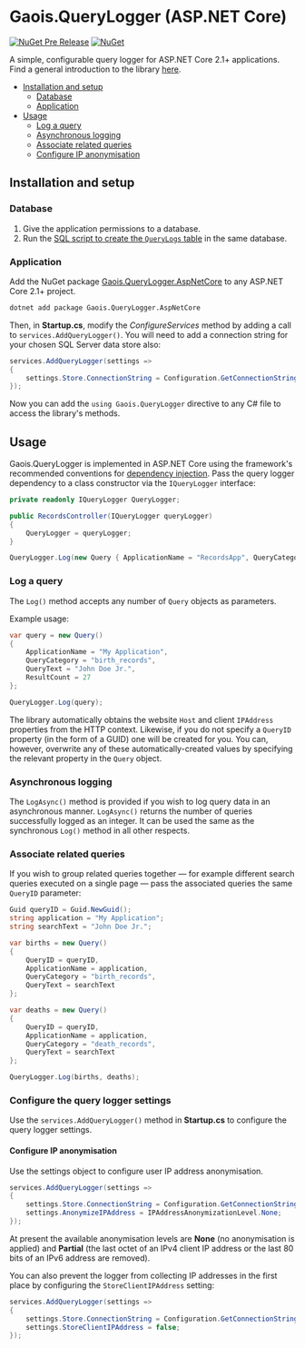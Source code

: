 # Gaois.QueryLogger (ASP.NET Core)

[![NuGet Pre Release](https://img.shields.io/nuget/vpre/Gaois.QueryLogger.AspNetCore.svg)](https://www.nuget.org/packages/Gaois.QueryLogger.AspNetCore/)
[![NuGet](https://img.shields.io/nuget/dt/Gaois.QueryLogger.AspNetCore.svg)](https://www.nuget.org/packages/Gaois.QueryLogger.AspNetCore/)

A simple, configurable query logger for ASP.NET Core 2.1+ applications. Find a general introduction to the library [here](https://github.com/gaois/Gaois.QueryLogger).

- [Installation and setup](#installation-and-setup)
  - [Database](#database)
  - [Application](#application)
- [Usage](#usage)
  - [Log a query](#log-a-query)
  - [Asynchronous logging](#asynchronous-logging)
  - [Associate related queries](#associate-related-queries)
  - [Configure IP anonymisation](#configure-ip-anonymisation)

## Installation and setup

### Database

1. Give the application permissions to a database.
2. Run the [SQL script to create the `QueryLogs` table](https://github.com/gaois/Gaois.QueryLogger/tree/master/DBScripts) in the same database.

### Application

Add the NuGet package [Gaois.QueryLogger.AspNetCore](https://www.nuget.org/packages/Gaois.QueryLogger.AspNetCore/) to any ASP.NET Core 2.1+ project.

```cmd
dotnet add package Gaois.QueryLogger.AspNetCore
```

Then, in **Startup.cs**, modify the *ConfigureServices* method by adding a call to `services.AddQueryLogger()`. You will need to add a connection string for your chosen SQL Server data store also:

```csharp
services.AddQueryLogger(settings =>
{
    settings.Store.ConnectionString = Configuration.GetConnectionString("query_logger");
});
```

Now you can add the `using Gaois.QueryLogger` directive to any C# file to access the library's methods.

## Usage

Gaois.QueryLogger is implemented in ASP.NET Core using the framework's recommended conventions for [dependency injection](https://docs.microsoft.com/en-us/aspnet/core/fundamentals/dependency-injection). Pass the query logger dependency to a class constructor via the `IQueryLogger` interface:

```csharp
private readonly IQueryLogger QueryLogger;

public RecordsController(IQueryLogger queryLogger)
{
    QueryLogger = queryLogger;
}

QueryLogger.Log(new Query { ApplicationName = "RecordsApp", QueryCategory = "birth_records", QueryText = "test" });
```

### Log a query

The `Log()` method accepts any number of `Query` objects as parameters.

Example usage:

```csharp
var query = new Query()
{
    ApplicationName = "My Application",
    QueryCategory = "birth_records",
    QueryText = "John Doe Jr.",
    ResultCount = 27
};

QueryLogger.Log(query);
```

The library automatically obtains the website `Host` and client `IPAddress` properties from the HTTP context. Likewise, if you do not specify a `QueryID` property (in the form of a GUID) one will be created for you. You can, however, overwrite any of these automatically-created values by specifying the relevant property in the `Query` object.

### Asynchronous logging

The `LogAsync()` method is provided if you wish to log query data in an asynchronous manner. `LogAsync()` returns the number of queries successfully logged as an integer. It can be used the same as the synchronous `Log()` method in all other respects.

### Associate related queries

If you wish to group related queries together — for example different search queries executed on a single page — pass the associated queries the same `QueryID` parameter:

```csharp
Guid queryID = Guid.NewGuid();
string application = "My Application";
string searchText = "John Doe Jr.";

var births = new Query()
{
    QueryID = queryID,
    ApplicationName = application,
    QueryCategory = "birth_records",
    QueryText = searchText
};

var deaths = new Query()
{
    QueryID = queryID,
    ApplicationName = application,
    QueryCategory = "death_records",
    QueryText = searchText
};

QueryLogger.Log(births, deaths);
```

### Configure the query logger settings

Use the `services.AddQueryLogger()` method in **Startup.cs** to configure the query logger settings.

#### Configure IP anonymisation

Use the settings object to configure user IP address anonymisation.

```csharp
services.AddQueryLogger(settings =>
{
    settings.Store.ConnectionString = Configuration.GetConnectionString("query_logger");
    settings.AnonymizeIPAddress = IPAddressAnonymizationLevel.None;
});
```

At present the available anonymisation levels are **None** (no anonymisation is applied) and **Partial** (the last octet of an IPv4 client IP address or the last 80 bits of an IPv6 address are removed).

You can also prevent the logger from collecting IP addresses in the first place by configuring the `StoreClientIPAddress` setting:

```csharp
services.AddQueryLogger(settings =>
{
    settings.Store.ConnectionString = Configuration.GetConnectionString("query_logger");
    settings.StoreClientIPAddress = false;
});
```